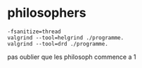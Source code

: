 # philosophers

    -fsanitize=thread
    valgrind --tool=helgrind ./programme.
    valgrind --tool=drd ./programme.

pas oublier que les philosoph commence a 1